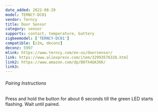 ```yaml
---
date_added: 2022-08-29
model: TERNCY-DC01
vendor: Terncy
title: Door Sensor
category: sensor
supports: contact, temperature, battery
zigbeemodel: ['TERNCY-DC01']
compatible: [z2m, deconz]
deconz: 5997
mlink: https://www.terncy.com/en-us/doorsensor/
link: https://www.aliexpress.com/item/32993576326.html
link2: https://www.amazon.com/dp/B07X4GK36K/
link3: 
---
```


###### Pairing Instructions
Press and hold the button for about 6 seconds till the green LED starts flashing. Wait until paired.
